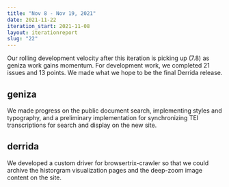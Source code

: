 ```yaml
---
title: "Nov 8 - Nov 19, 2021"
date: 2021-11-22
iteration_start: 2021-11-08
layout: iterationreport
slug: "22"
---
```


Our rolling development velocity after this iteration is picking up (7.8) as geniza work gains momentum. For development work, we completed 21 issues and 13 points. We made what we hope to be the final Derrida release.

## geniza

We made progress on the public document search, implementing styles and typography, and a preliminary implementation for synchronizing TEI transcriptions for search and display on the new site.

## derrida

We developed a custom driver for browsertrix-crawler so that we could archive the historgram visualization pages and the deep-zoom image content on the site.

